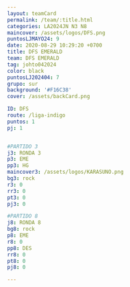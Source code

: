 ```yaml
---
layout: teamCard
permalink: /team/:title.html
categories: LA2024JN N3 N8
maincover: /assets/logos/DFS.png
puntosLJMAYO24: 9
date: 2020-08-29 10:29:20 +0700
title: DFS EMERALD
team: DFS EMERALD
tag: johto042024
color: black
puntosLJ202404: 7
grupo: sur
background: '#F16C38'
cover: /assets/backCard.png

ID: DFS
route: /liga-indigo
puntos: 1
pj: 1


#PARTIDO 3
j3: RONDA 3
p3: EME
pp3: HG
maincover3: /assets/logos/KARASUNO.png
bg3: rock
r3: 0
rr3: 0 
pt3: 0
pj3: 0

#PARTIDO 8
j8: RONDA 8
bg8: rock 
p8: EME
r8: 0
pp8: DES
rr8: 0
pt8: 0
pj8: 0

---
```



